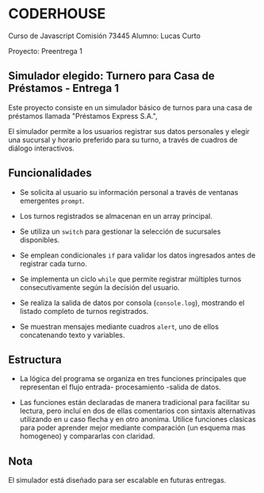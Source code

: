 # CODERHOUSE
Curso de Javascript
Comisión 73445
Alumno: Lucas Curto

Proyecto: 
Preentrega 1


## Simulador elegido: Turnero para Casa de Préstamos - Entrega 1

Este proyecto consiste en un simulador básico de turnos para una casa de préstamos llamada "Préstamos Express S.A.",

El simulador permite a los usuarios registrar sus datos personales y elegir una sucursal y horario preferido para su turno, a través de cuadros de diálogo interactivos.

## Funcionalidades

- Se solicita al usuario su información personal a través de ventanas emergentes `prompt`.
- Los turnos registrados se almacenan en un array principal.
- Se utiliza un `switch` para gestionar la selección de sucursales disponibles. 

- Se emplean condicionales `if` para validar los datos ingresados antes de registrar cada turno.

- Se implementa un ciclo `while` que permite registrar múltiples turnos consecutivamente según la decisión del usuario.

- Se realiza la salida de datos por consola (`console.log`), mostrando el listado completo de turnos registrados.

- Se muestran mensajes  mediante cuadros `alert`, uno de ellos concatenando texto y variables.



## Estructura

- La lógica del programa se organiza en tres funciones principales que representan el flujo entrada- procesamiento -salida de datos.

- Las funciones están declaradas de manera tradicional para facilitar su lectura, pero incluí en dos de ellas comentarios con sintaxis alternativas utilizando en u caso flecha y en otro anonima. Utilice funciones clasicas para poder aprender mejor mediante comparación (un esquema mas homogeneo) y compararlas con claridad.


## Nota

El simulador está diseñado para ser escalable en futuras entregas.
